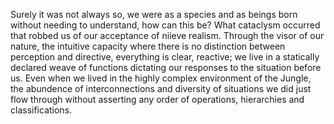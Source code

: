 Surely it was not always so, we were as a species and as beings born without needing to understand, how can this be? What cataclysm occurred that robbed us of our acceptance of niieve realism. Through the visor of our nature, the intuitive capacity where there is no distinction between perception and directive, everything is clear, reactive; we live in a statically declared weave of functions dictating our responses to the situation before us. Even when we lived in the highly complex environment of the Jungle, the abundence of interconnections and diversity of situations we did just flow through without asserting any order of operations, hierarchies and classifications.

